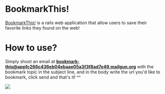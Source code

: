 # BookmarkThis!

[BookmarkThis!](https://bookmark-this.herokuapp.com/) is a rails web application that allow users to save their favorite links they found on the web!

# How to use?

Simply shoot an email at **bookmark-this@appfc266c436eb04ebaae05a3f3f8ad7e49.mailgun.org** with the bookmark topic in the subject line, and in the body write the url you'd like to bookmark, click send and that's it! ^^

![](https://cl.ly/0d3h1v0I0r3M/bookmark-this.png)
